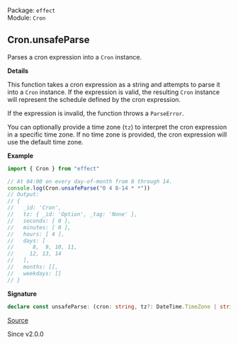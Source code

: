 Package: `effect`<br />
Module: `Cron`<br />

## Cron.unsafeParse

Parses a cron expression into a `Cron` instance.

**Details**

This function takes a cron expression as a string and attempts to parse it
into a `Cron` instance. If the expression is valid, the resulting `Cron`
instance will represent the schedule defined by the cron expression.

If the expression is invalid, the function throws a `ParseError`.

You can optionally provide a time zone (`tz`) to interpret the cron
expression in a specific time zone. If no time zone is provided, the cron
expression will use the default time zone.

**Example**

```ts
import { Cron } from "effect"

// At 04:00 on every day-of-month from 8 through 14.
console.log(Cron.unsafeParse("0 4 8-14 * *"))
// Output:
// {
//   _id: 'Cron',
//   tz: { _id: 'Option', _tag: 'None' },
//   seconds: [ 0 ],
//   minutes: [ 0 ],
//   hours: [ 4 ],
//   days: [
//      8,  9, 10, 11,
//     12, 13, 14
//   ],
//   months: [],
//   weekdays: []
// }
```

**Signature**

```ts
declare const unsafeParse: (cron: string, tz?: DateTime.TimeZone | string) => Cron
```

[Source](https://github.com/Effect-TS/effect/tree/main/packages/effect/src/Cron.ts#L317)

Since v2.0.0